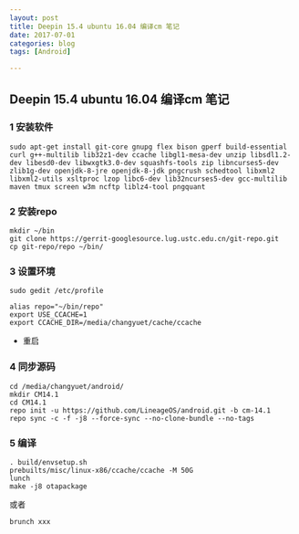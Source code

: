 ```yaml
---
layout: post
title: Deepin 15.4 ubuntu 16.04 编译cm 笔记
date: 2017-07-01
categories: blog
tags: [Android]

---
```


## Deepin 15.4 ubuntu 16.04 编译cm 笔记
### 1 安装软件
```
sudo apt-get install git-core gnupg flex bison gperf build-essential curl g++-multilib lib32z1-dev ccache libgl1-mesa-dev unzip libsdl1.2-dev libesd0-dev libwxgtk3.0-dev squashfs-tools zip libncurses5-dev zlib1g-dev openjdk-8-jre openjdk-8-jdk pngcrush schedtool libxml2 libxml2-utils xsltproc lzop libc6-dev lib32ncurses5-dev gcc-multilib maven tmux screen w3m ncftp liblz4-tool pngquant
```
### 2 安装repo
```
mkdir ~/bin
git clone https://gerrit-googlesource.lug.ustc.edu.cn/git-repo.git
cp git-repo/repo ~/bin/
```
### 3 设置环境
```
sudo gedit /etc/profile
```
 
```
alias repo="~/bin/repo"
export USE_CCACHE=1
export CCACHE_DIR=/media/changyuet/cache/ccache
```
* 重启

 

### 4 同步源码
```
cd /media/changyuet/android/
mkdir CM14.1
cd CM14.1
repo init -u https://github.com/LineageOS/android.git -b cm-14.1
repo sync -c -f -j8 --force-sync --no-clone-bundle --no-tags
```
### 5 编译
```
. build/envsetup.sh
prebuilts/misc/linux-x86/ccache/ccache -M 50G
lunch
make -j8 otapackage
```
或者
```
brunch xxx
```
